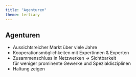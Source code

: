 ```yaml
---
title: "Agenturen"
theme: tertiary
---
```

## Agenturen

- Aussichtsreicher Markt über viele Jahre
- Kooperationsmöglichkeiten mit Expertinnen & Experten
- Zusammenschluss in Netzwerken → Sichtbarkeit<br/>für weniger prominente Gewerke und Spezialdisziplinen
- Haltung zeigen
